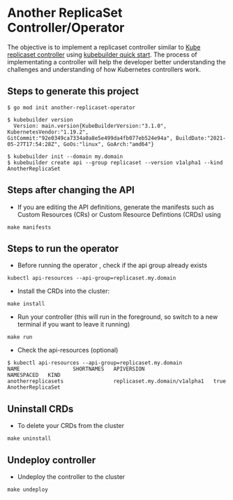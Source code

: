 # Another ReplicaSet Controller/Operator

The objective is to implement a replicaset controller similar to [Kube replicaset controller](https://kubernetes.io/docs/concepts/workloads/controllers/replicaset/) using [kubebuilder quick start](https://book.kubebuilder.io/quick-start.html). The process of implementating a controller will help the developer better understanding the challenges and understanding of how Kubernetes controllers work.

## Steps to generate this project

```
$ go mod init another-replicaset-operator

$ kubebuilder version
  Version: main.version{KubeBuilderVersion:"3.1.0", KubernetesVendor:"1.19.2", GitCommit:"92e0349ca7334a0a8e5e499da4fb077eb524e94a", BuildDate:"2021-05-27T17:54:28Z", GoOs:"linux", GoArch:"amd64"}

$ kubebuilder init --domain my.domain
$ kubebuilder create api --group replicaset --version v1alpha1 --kind AnotherReplicaSet

```

## Steps after changing the API

* If you are editing the API definitions, generate the manifests such as Custom Resources (CRs) or Custom Resource Defintions (CRDs) using
```
make manifests
```

## Steps to run the operator

* Before running the operator , check if the api group already exists
```
kubectl api-resources --api-group=replicaset.my.domain
```
* Install the CRDs into the cluster:
```
make install
```
* Run your controller (this will run in the foreground, so switch to a new terminal if you want to leave it running)

```
make run
```
* Check the api-resources (optional)
```
$ kubectl api-resources --api-group=replicaset.my.domain
NAME                 SHORTNAMES   APIVERSION                      NAMESPACED   KIND
anotherreplicasets                replicaset.my.domain/v1alpha1   true         AnotherReplicaSet
```
## Uninstall CRDs

* To delete your CRDs from the cluster

```
make uninstall
```

## Undeploy controller

* Undeploy the controller to the cluster
```
make undeploy
```
